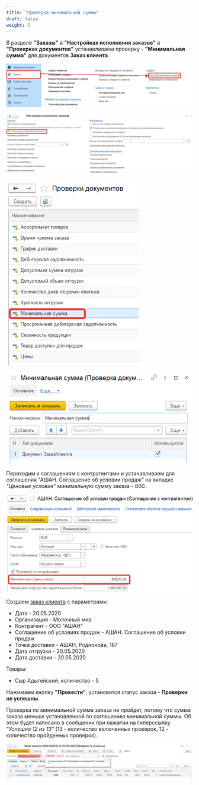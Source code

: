 ```yaml
---
title: "Проверка минимальной суммы"
draft: false
weight: 5
---
```


В разделе **"Заказы"** в **"Настройках исполнения заказов"** в **"Проверках документов"** устанавливаем проверку - **"Минимальная сумма"** для документов **Заказ клиента**.

[![1][1]][1]

[![2][2]][2]

[![3][3]][3]

[![4][4]][4]

Переходим к соглашениям с контрагентами и устанавливаем для соглашения "АШАН. Соглашение об условии продаж" на вкладке *"Ценовые условия"* минимальную сумму заказа - 800.

[![5][5]][5]

Создаем [заказ клиента](../../CustomerOrder.md) с параметрами:

- Дата - 20.05.2020
- Организация - Молочный мир
- Контрагент - ООО "АШАН"
- Соглашение об условиях продаж - АШАН. Соглашение об условии продаж
- Точка доставки - АШАН, Родионова, 187
- Дата отгрузки - 20.05.2020
- Дата доставки - 20.05.2020

Товары:

- Сыр Адыгейский, количество - 5

Нажимаем кнопку **"Провести"**, установится статус заказа - **Проверки не успешны**.

Проверка по минимальной сумме заказа не пройдет, потому что сумма заказа меньше установленной по соглашению минимальной суммы. Об этом будет написано в сообщении при нажатии на гиперссылку *"Успешно 12 из 13"* (13 - количество включенных проверок, 12 - количество пройденных проверок).

[![6][6]][6]

[1]: 1.png
[2]: 2.png
[3]: 3.png
[4]: 4.png
[5]: 5.png
[6]: 6.png